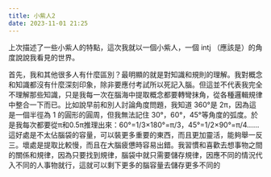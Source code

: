 ```yaml
---
title: 小紫人2
date: 2023-11-01 21:25
---
```

上次描述了一些小紫人的特點，這次我就以一個小紫人，一個 intj （應該是）的角度說說我看見的世界。

首先，我和其他很多人有什麼區別？最明顯的就是對知識和規則的理解。我對概念和知識都沒有什麼深刻印象，除非要應付考試所以死記入腦。但這並不代表我完全不理解那些知識，只是我每一次在腦海中提取概念都要轉彎抹角，從各種邏輯規律中整合一下而已。比如說早前和別人討論角度問題，我知道 360°是 2π，因為這是一個半徑為 1 的圓形的圓周，但我無法記住 30°，60°，45°等角度的弧度。於是我每次都要從π和0.5π推理出來：60°=1/3×180°=π/3，45°=1/2×90°=π/4……這好處是不太佔腦袋的容量，可以裝更多重要的東西，而且更加靈活，能夠舉一反三。壞處是提取比較慢，而且在大腦疲憊時容易出錯。我習慣和喜歡去想事物之間的關係和規律，因為只要找到規律，腦袋中就只需要儲存規律，因應不同的情況代入不同的人事物就行，這就可以剩下更多的腦容量去儲存更多不同的
